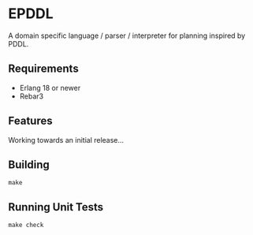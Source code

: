 # EPDDL

A domain specific language / parser / interpreter for planning inspired by PDDL.

## Requirements

* Erlang 18 or newer
* Rebar3

## Features

Working towards an initial release...

## Building

    make

## Running Unit Tests

    make check
